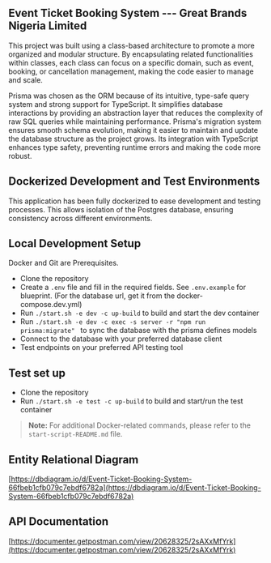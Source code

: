 ## Event Ticket Booking System --- Great Brands Nigeria Limited

This project was built using a class-based architecture to promote a more organized and modular structure. By encapsulating related functionalities within classes, each class can focus on a specific domain, such as event, booking, or cancellation management, making the code easier to manage and scale.

Prisma was chosen as the ORM because of its intuitive, type-safe query system and strong support for TypeScript. It simplifies database interactions by providing an abstraction layer that reduces the complexity of raw SQL queries while maintaining performance. Prisma's migration system ensures smooth schema evolution, making it easier to maintain and update the database structure as the project grows. Its integration with TypeScript enhances type safety, preventing runtime errors and making the code more robust.

## Dockerized Development and Test Environments

This application has been fully dockerized to ease development and testing processes. This allows isolation of the Postgres database, ensuring consistency across different environments.



## Local Development Setup

Docker and Git are Prerequisites.

- Clone the repository
- Create a `.env` file and fill in the required fields. See `.env.example` for blueprint. (For the database url, get it from the docker-compose.dev.yml)
- Run `./start.sh -e dev -c up-build` to build and start the dev container
- Run `./start.sh -e dev -c exec -s server -r "npm run prisma:migrate" ` to sync the database with the prisma defines models
- Connect to the database with your preferred database client
- Test endpoints on your preferred API testing tool

## Test set up
- Clone the repository
- Run `./start.sh -e test -c up-build` to build and start/run the test container


> **Note:** For additional Docker-related commands, please refer to the `start-script-README.md` file.

## Entity Relational Diagram

[https://dbdiagram.io/d/Event-Ticket-Booking-System-66fbeb1cfb079c7ebdf6782a](https://dbdiagram.io/d/Event-Ticket-Booking-System-66fbeb1cfb079c7ebdf6782a)

## API Documentation

[https://documenter.getpostman.com/view/20628325/2sAXxMfYrk](https://documenter.getpostman.com/view/20628325/2sAXxMfYrk)
